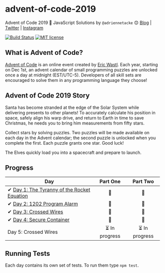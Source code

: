 # advent-of-code-2019
Advent of Code 2019 🎄 JavaScript Solutions by 
`@adriennetacke` 😊
[Blog](https://blog.adrienne.io/)
|
[Twitter](https://twitter.com/adriennetacke)
|
[Instagram](https://www.instagram.com/adriennetacke)

[![Build Status](https://github.com/adriennetacke/advent-of-code-2019/workflows/build/badge.svg)](https://github.com/adriennetacke/advent-of-code-2019/actions)
[![MIT license](https://img.shields.io/badge/License-MIT-blue.svg)](https://opensource.org/licenses/MIT)


## What is Advent of Code?
[Advent of Code](http://adventofcode.com) is an online event created by [Eric Wastl](https://twitter.com/ericwastl). Each year, starting on Dec 1st, an advent calendar of small programming puzzles are unlocked once a day at midnight (EST/UTC-5). Developers of all skill sets are encouraged to solve them in any programming language they choose!

## Advent of Code 2019 Story
Santa has become stranded at the edge of the Solar System while delivering presents to other planets! To accurately calculate his position in space, safely align his warp drive, and return to Earth in time to save Christmas, he needs you to bring him measurements from fifty stars.

Collect stars by solving puzzles. Two puzzles will be made available on each day in the Advent calendar; the second puzzle is unlocked when you complete the first. Each puzzle grants one star. Good luck!

The Elves quickly load you into a spacecraft and prepare to launch.

## Progress

| Day  | Part One | Part Two | 
|---|:---:|:---:|
| ✔ [Day 1: The Tyranny of the Rocket Equation](https://github.com/adriennetacke/advent-of-code-2019/tree/master/day-1-tyranny-of-rocket-equation)| 🌟| 🌟|
| ✔ [Day 2: 1202 Program Alarm](https://github.com/adriennetacke/advent-of-code-2019/tree/master/day-2-program-alarm)| 🌟| 🌟|
| ✔ [Day 3: Crossed Wires](https://github.com/adriennetacke/advent-of-code-2019/tree/master/day-3-crossed-wires)| 🌟| 🌟|
| ✔ [Day 4: Secure Container](https://github.com/adriennetacke/advent-of-code-2019/tree/master/day-4-secure-container)| 🌟| 🌟|
|  Day 5: Crossed Wires| ⏳ In progress| ⏳ In progress |

## Running Tests

Each day contains its own set of tests. To run them type `npm test`.


